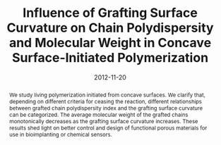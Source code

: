 ---
title: "Influence of Grafting Surface Curvature on Chain Polydispersity and Molecular Weight in Concave Surface-Initiated Polymerization"
authors:
- Hong Liu
- 朱有亮
- Jing Zhang
- Zhong-Yuan Lu
- Zhao-Yan Sun
date: "2012-11-20"
doi: "10.1021/mz3003374"
publication_types: ["期刊文章"]
publication: "ACS Macro Letters"
publication_short: "ACS Macro Lett."
abstract: "We study living polymerization initiated from concave  surfaces. We clarify that, depending on different criteria for ceasing  the reaction, different relationships between grafted chain  polydispersity index and the grafting surface curvature can be  categorized. The average molecular weight of the grafted chains  monotonically decreases as the grafting surface curvature increases.  These results shed light on better control and design of functional  porous materials for use in bioimplanting or chemical sensors."
url_pdf: "https://doi.org/10.1021/mz3003374"
---